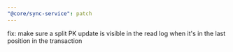 ```yaml
---
"@core/sync-service": patch
---
```


fix: make sure a split PK update is visible in the read log when it's in the last position in the transaction
